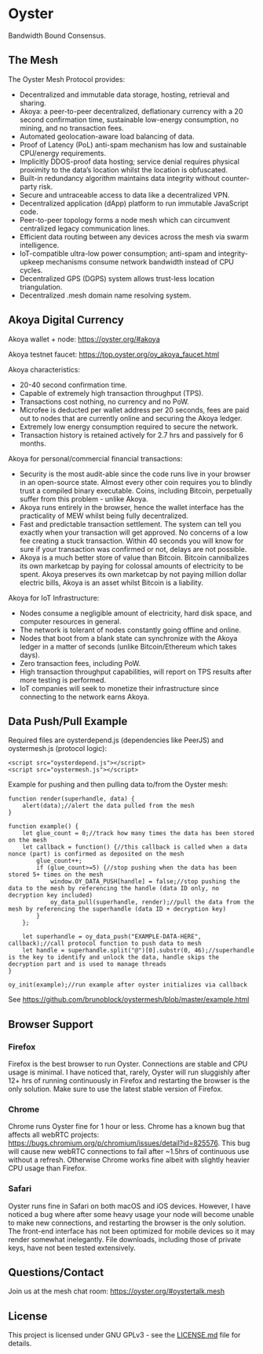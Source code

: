 # Oyster

Bandwidth Bound Consensus.

## The Mesh

The Oyster Mesh Protocol provides:

- Decentralized and immutable data storage, hosting, retrieval and sharing.
- Akoya: a peer-to-peer decentralized, deflationary currency with a 20 second confirmation time, sustainable low-energy consumption, no mining, and no transaction fees. 
- Automated geolocation-aware load balancing of data.
- Proof of Latency (PoL) anti-spam mechanism has low and sustainable CPU/energy requirements.
- Implicitly DDOS-proof data hosting; service denial requires physical proximity to the data’s location whilst the location is obfuscated.
- Built-in redundancy algorithm maintains data integrity without counter-party risk.
- Secure and untraceable access to data like a decentralized VPN.
- Decentralized application (dApp) platform to run immutable JavaScript code.
- Peer-to-peer topology forms a node mesh which can circumvent centralized legacy communication lines.
- Efficient data routing between any devices across the mesh via swarm intelligence.
- IoT-compatible ultra-low power consumption; anti-spam and integrity-upkeep mechanisms consume network bandwidth instead of CPU cycles.
- Decentralized GPS (DGPS) system allows trust-less location triangulation.
- Decentralized .mesh domain name resolving system.

## Akoya Digital Currency

Akoya wallet + node: https://oyster.org/#akoya

Akoya testnet faucet: https://top.oyster.org/oy_akoya_faucet.html

Akoya characteristics:
- 20-40 second confirmation time.
- Capable of extremely high transaction throughput (TPS).
- Transactions cost nothing, no currency and no PoW.
- Microfee is deducted per wallet address per 20 seconds, fees are paid out to nodes that are currently online and securing the Akoya ledger.
- Extremely low energy consumption required to secure the network.
- Transaction history is retained actively for 2.7 hrs and passively for 6 months.

Akoya for personal/commercial financial transactions:
- Security is the most audit-able since the code runs live in your browser in an open-source state. Almost every other coin requires you to blindly trust a compiled binary executable. Coins, including Bitcoin, perpetually suffer from this problem - unlike Akoya.
- Akoya runs entirely in the browser, hence the wallet interface has the practicality of MEW whilst being fully decentralized.
- Fast and predictable transaction settlement. The system can tell you exactly when your transaction will get approved. No concerns of a low fee creating a stuck transaction. Within 40 seconds you will know for sure if your transaction was confirmed or not, delays are not possible.
- Akoya is a much better store of value than Bitcoin. Bitcoin cannibalizes its own marketcap by paying for colossal amounts of electricity to be spent. Akoya preserves its own marketcap by not paying million dollar electric bills, Akoya is an asset whilst Bitcoin is a liability.

Akoya for IoT Infrastructure:
- Nodes consume a negligible amount of electricity, hard disk space, and computer resources in general.
- The network is tolerant of nodes constantly going offline and online.
- Nodes that boot from a blank state can synchronize with the Akoya ledger in a matter of seconds (unlike Bitcoin/Ethereum which takes days).
- Zero transaction fees, including PoW.
- High transaction throughput capabilities, will report on TPS results after more testing is performed.
- IoT companies will seek to monetize their infrastructure since connecting to the network earns Akoya.

## Data Push/Pull Example

Required files are oysterdepend.js (dependencies like PeerJS) and oystermesh.js (protocol logic):

```
<script src="oysterdepend.js"></script>
<script src="oystermesh.js"></script>
```
Example for pushing and then pulling data to/from the Oyster mesh:
```
function render(superhandle, data) {
    alert(data);//alert the data pulled from the mesh
}

function example() {
    let glue_count = 0;//track how many times the data has been stored on the mesh
    let callback = function() {//this callback is called when a data nonce (part) is confirmed as deposited on the mesh
        glue_count++;
        if (glue_count>=5) {//stop pushing when the data has been stored 5+ times on the mesh
            window.OY_DATA_PUSH[handle] = false;//stop pushing the data to the mesh by referencing the handle (data ID only, no decryption key included)
            oy_data_pull(superhandle, render);//pull the data from the mesh by referencing the superhandle (data ID + decryption key)
        }
    };

    let superhandle = oy_data_push("EXAMPLE-DATA-HERE", callback);//call protocol function to push data to mesh
    let handle = superhandle.split("@")[0].substr(0, 46);//superhandle is the key to identify and unlock the data, handle skips the decryption part and is used to manage threads
}

oy_init(example);//run example after oyster initializes via callback
```

See https://github.com/brunoblock/oystermesh/blob/master/example.html

## Browser Support

### Firefox

Firefox is the best browser to run Oyster. Connections are stable and CPU usage is minimal. I have noticed that, rarely, Oyster will run sluggishly after 12+ hrs of running continuously in Firefox and restarting the browser is the only solution. Make sure to use the latest stable version of Firefox.

### Chrome

Chrome runs Oyster fine for 1 hour or less. Chrome has a known bug that affects all webRTC projects: https://bugs.chromium.org/p/chromium/issues/detail?id=825576. This bug will cause new webRTC connections to fail after ~1.5hrs of continuous use without a refresh. Otherwise Chrome works fine albeit with slightly heavier CPU usage than Firefox.

### Safari

Oyster runs fine in Safari on both macOS and iOS devices. However, I have noticed a bug where after some heavy usage your node will become unable to make new connections, and restarting the browser is the only solution. The front-end interface has not been optimized for mobile devices so it may render somewhat inelegantly. File downloads, including those of private keys, have not been tested extensively.

## Questions/Contact

Join us at the mesh chat room: https://oyster.org/#oystertalk.mesh

## License
This project is licensed under GNU GPLv3 - see the [LICENSE.md](LICENSE.md) file for details.